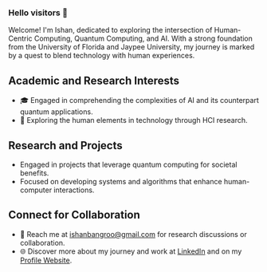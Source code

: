 ### Hello visitors 👋

Welcome! I'm Ishan, dedicated to exploring the intersection of Human-Centric Computing, Quantum Computing, and AI. With a strong foundation from the University of Florida and Jaypee University, my journey is marked by a quest to blend technology with human experiences.

## Academic and Research Interests
- 🎓 Engaged in comprehending the complexities of AI and its counterpart quantum applications.
- 🧠 Exploring the human elements in technology through HCI research.

## Research and Projects
- Engaged in projects that leverage quantum computing for societal benefits.
- Focused on developing systems and algorithms that enhance human-computer interactions.

## Connect for Collaboration
- 📧 Reach me at [ishanbangroo@gmail.com](mailto:ishanbangroo@gmail.com) for research discussions or collaboration.
- 🌐 Discover more about my journey and work at [LinkedIn](https://www.linkedin.com/in/ishanshivanshbangroo/) and on my [Profile Website](https://www.ishan-shivansh-bangroo.com).

<!--
**LouisPaul2000/LouisPaul2000** is a ✨ _special_ ✨ repository because its `README.md` (this file) appears on your GitHub profile.

Here are some ideas to get you started:

- 🔭 I’m currently working on ...
- 🌱 I’m currently learning ...
- 👯 I’m looking to collaborate on ...
- 🤔 I’m looking for help with ...
- 💬 Ask me about ...
- 📫 How to reach me: ...
- 😄 Pronouns: ...
- ⚡ Fun fact: ...
-->
